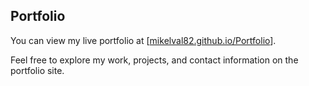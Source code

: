 ## Portfolio

You can view my live portfolio at [[mikelval82.github.io/Portfolio](https://mikelval82.github.io/Portfolio/)].

Feel free to explore my work, projects, and contact information on the portfolio site.


